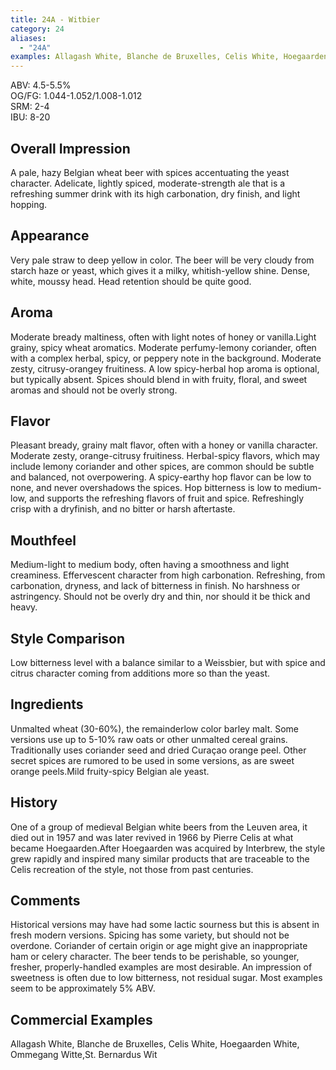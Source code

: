 ```yaml
---
title: 24A - Witbier
category: 24
aliases: 
  - "24A"
examples: Allagash White, Blanche de Bruxelles, Celis White, Hoegaarden White, Ommegang Witte,St. Bernardus Wit
---
```


ABV: 4.5-5.5%  
OG/FG: 1.044-1.052/1.008-1.012  
SRM: 2-4  
IBU: 8-20

## Overall Impression
A pale, hazy Belgian wheat beer with spices accentuating the yeast character. Adelicate, lightly spiced, moderate-strength ale that is a refreshing summer drink with its high carbonation, dry finish, and light hopping.

## Appearance
Very pale straw to deep yellow in color. The beer will be very cloudy from starch haze or yeast, which gives it a milky, whitish-yellow shine. Dense, white, moussy head. Head retention should be quite good.

## Aroma
Moderate bready maltiness, often with light notes of honey or vanilla.Light grainy, spicy wheat aromatics. Moderate perfumy-lemony coriander, often with a complex herbal, spicy, or peppery note in the background. Moderate zesty, citrusy-orangey fruitiness. A low spicy-herbal hop aroma is optional, but typically absent. Spices should blend in with fruity, floral, and sweet aromas and should not be overly strong.

## Flavor
Pleasant bready, grainy malt flavor, often with a honey or vanilla character. Moderate zesty, orange-citrusy fruitiness. Herbal-spicy flavors, which may include lemony coriander and other spices, are common should be subtle and balanced, not overpowering. A spicy-earthy hop flavor can be low to none, and never overshadows the spices. Hop bitterness is low to medium-low, and supports the refreshing flavors of fruit and spice. Refreshingly crisp with a dryfinish, and no bitter or harsh aftertaste.

## Mouthfeel
Medium-light to medium body, often having a smoothness and light creaminess. Effervescent character from high carbonation. Refreshing, from carbonation, dryness, and lack of bitterness in finish. No harshness or astringency. Should not be overly dry and thin, nor should it be thick and heavy.

## Style Comparison
Low bitterness level with a balance similar to a Weissbier, but with spice and citrus character coming from additions more so than the yeast.

## Ingredients
Unmalted wheat (30-60%), the remainderlow color barley malt. Some versions use up to 5-10% raw oats or other unmalted cereal grains. Traditionally uses coriander seed and dried Curaçao orange peel. Other secret spices are rumored to be used in some versions, as are sweet orange peels.Mild fruity-spicy Belgian ale yeast.

## History
One of a group of medieval Belgian white beers from the Leuven area, it died out in 1957 and was later revived in 1966 by Pierre Celis at what became Hoegaarden.After Hoegaarden was acquired by Interbrew, the style grew rapidly and inspired many similar products that are traceable to the Celis recreation of the style, not those from past centuries.

## Comments
Historical versions may have had some lactic sourness but this is absent in fresh modern versions. Spicing has some variety, but should not be overdone. Coriander of certain origin or age might give an inappropriate ham or celery character. The beer tends to be perishable, so younger, fresher, properly-handled examples are most desirable. An impression of sweetness is often due to low bitterness, not residual sugar. Most examples seem to be approximately 5% ABV.

## Commercial Examples
Allagash White, Blanche de Bruxelles, Celis White, Hoegaarden White, Ommegang Witte,St. Bernardus Wit





